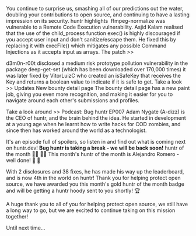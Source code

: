 You continue to surprise us, smashing all of our predictions out the water, doubling your contributions to open source, and continuing to have a lasting impression on its security.
huntr highlights 
ffmpeg-normalize was vulnerable to a Remote Code Execution vulnerability. Asjid Kalam realised that the use of the child_process function exec() is highly discouraged if you accept user input and don't sanitize/escape them. He fixed this by replacing it with execFile() which mitigates any possible Command Injections as it accepts input as arrays.
The patch >>


d3m0n-r00t disclosed a medium risk prototype pollution vulnerability in the package deep-get-set (which has been downloaded over 170,000 times) it was later fixed by VitorLuizC who created an isSafeKey that receives the Key and returns a boolean value to indicate if it is safe to get.
Take a look >>
Updates
New bounty detail page
The bounty detail page has a new paint job, giving you even more recognition, and making it easier for you to navigate around each other's submissions and profiles.







Take a look around >>
Podcast: Bug huntr
EP007
Adam Nygate (A-dizz) is the CEO of huntr, and the brain behind the idea. He started in development at a young age when he learnt how to write hacks for COD zombies, and since then has worked around the world as a technologist.


It's an episode full of spoilers, so listen in and find out what is coming next on huntr.dev! 
**Bug huntr is taking a break - we will be back soon!**
huntr of the month 🦸‍♀️ 🦸‍♂️
This month's huntr of the month is Alejandro Romero - well done! 👏 👏 


With 2 disclosures and 38 fixes, he has made his way up the leaderboard, and is now 4th in the world on huntr! Thank you for helping protect open source, we have awarded you this month's gold huntr of the month badge and will be getting a huntr hoody sent to you shortly! 🏆 


A huge thank you to all of you for helping protect open source, we still have a long way to go, but we are excited to continue taking on this mission together!


Until next time...